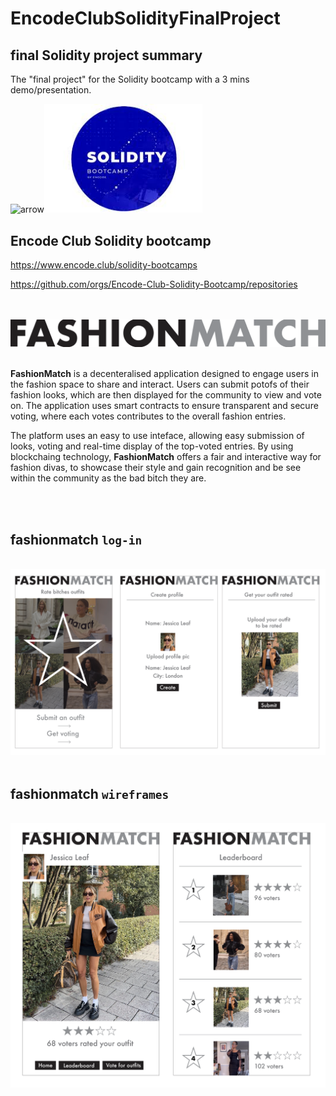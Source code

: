# EncodeClubSolidityFinalProject

## **final Solidity project summary**

The "final project" for the Solidity bootcamp with a 3 mins demo/presentation.

<img width="100" alt="arrow" src="https://user-images.githubusercontent.com/19231569/213458967-d77d1ede-cbb8-4cda-8d58-7ac2a1c70503.png"><img width="253" alt="Encode logo"
src="assets/solidlogo.png">

## Encode Club Solidity bootcamp

https://www.encode.club/solidity-bootcamps

https://github.com/orgs/Encode-Club-Solidity-Bootcamp/repositories

<br>
<br>
<img width="600" alt="wireframe" src="assets/fashionMatchLogo.png"/>
<br>
<br>

**FashionMatch** is a decenteralised application designed to engage users in the fashion space to share and interact.
Users can submit potofs of their fashion looks, which are then displayed for the community to view and vote on.
The application uses smart contracts to ensure transparent and secure voting, where each votes contributes to the overall
fashion entries.

The platform uses an easy to use inteface, allowing easy submission of looks, voting and real-time display of
the top-voted entries. By using blockchaing technology, **FashionMatch** offers a fair and interactive way for fashion
divas, to showcase their style and gain recognition and be see within the community as the bad bitch they are.

<br>
<br>

## **fashionmatch `log-in`**

<br>

<img width="800" alt="wireframe" src="assets/signup.png">
<br>
<br>

## **fashionmatch `wireframes`**

<br>

<img width="800" alt="wireframe" src="assets/wireframes.png">
